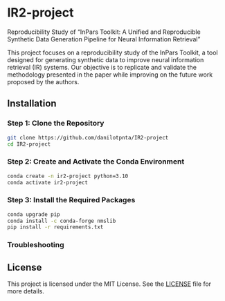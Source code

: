 # IR2-project

Reproducibility Study of “InPars Toolkit: A Unified and Reproducible Synthetic Data Generation Pipeline for Neural Information Retrieval”

This project focuses on a reproducibility study of the InPars Toolkit, a tool designed for generating synthetic data to improve neural information retrieval (IR) systems. Our objective is to replicate and validate the methodology presented in the paper while improving on the future work proposed by the authors.

## Installation

### Step 1: Clone the Repository

```bash
git clone https://github.com/danilotpnta/IR2-project
cd IR2-project
```
### Step 2: Create and Activate the Conda Environment
```bash
conda create -n ir2-project python=3.10
conda activate ir2-project
```

### Step 3: Install the Required Packages
```bash
conda upgrade pip
conda install -c conda-forge nmslib
pip install -r requirements.txt
```

### Troubleshooting

## License

This project is licensed under the MIT License. See the [LICENSE](LICENSE) file for more details.